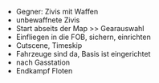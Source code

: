 * Gegner: Zivis mit Waffen
* unbewaffnete Zivis
* Start abseits der Map >> Gearauswahl
* Einfliegen in die FOB, sichern, einrichten
* Cutscene, Timeskip
* Fahrzeuge sind da, Basis ist eingerichtet
* nach Gasstation
* Endkampf Floten

